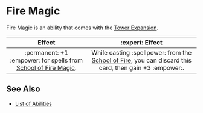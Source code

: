 # Fire Magic

Fire Magic is an ability that comes with the [Tower Expansion](../content.md).

| Effect | :expert: Effect |
| :---: | :---: |
| :permanent: +1 :empower: for spells from [School of Fire Magic](../spells.md#fire-magic). | While casting :spellpower: from the [School of Fire](../spells.md#fire-magic), you can discard this card, then gain +3 :empower:. |


## See Also

- [List of Abilities](../abilities.md)
